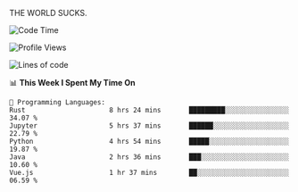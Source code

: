 THE WORLD SUCKS.

<!--START_SECTION:waka-->
![Code Time](http://img.shields.io/badge/Code%20Time-917%20hrs%2047%20mins-blue)

![Profile Views](http://img.shields.io/badge/Profile%20Views-0-blue)

![Lines of code](https://img.shields.io/badge/From%20Hello%20World%20I%27ve%20Written-1.5%20million%20lines%20of%20code-blue)

📊 **This Week I Spent My Time On** 

```text
💬 Programming Languages: 
Rust                     8 hrs 24 mins       █████████░░░░░░░░░░░░░░░░   34.07 % 
Jupyter                  5 hrs 37 mins       ██████░░░░░░░░░░░░░░░░░░░   22.79 % 
Python                   4 hrs 54 mins       █████░░░░░░░░░░░░░░░░░░░░   19.87 % 
Java                     2 hrs 36 mins       ███░░░░░░░░░░░░░░░░░░░░░░   10.60 % 
Vue.js                   1 hr 37 mins        ██░░░░░░░░░░░░░░░░░░░░░░░   06.59 % 
```


<!--END_SECTION:waka-->
